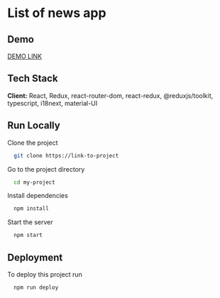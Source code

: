 
# List of news app



## Demo

[DEMO LINK](https://ruslik87.github.io/list-of-news-app/#/)


## Tech Stack

**Client:** React, Redux, react-router-dom, react-redux, @reduxjs/toolkit, typescript, i18next, material-UI




## Run Locally

Clone the project

```bash
  git clone https://link-to-project
```

Go to the project directory

```bash
  cd my-project
```

Install dependencies

```bash
  npm install
```

Start the server

```bash
  npm start
```


## Deployment

To deploy this project run

```bash
  npm run deploy
```

